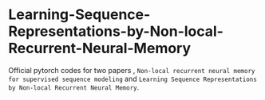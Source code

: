 # Learning-Sequence-Representations-by-Non-local-Recurrent-Neural-Memory
Official pytorch codes for two papers , `Non-local recurrent neural memory for supervised sequence modeling` and `Learning Sequence Representations by Non-local Recurrent Neural Memory`.

